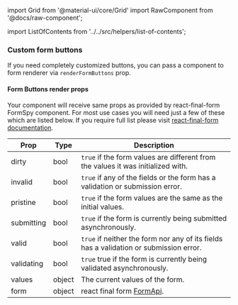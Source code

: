 import Grid from '@material-ui/core/Grid'
import RawComponent from '@docs/raw-component';

import ListOfContents from '../../src/helpers/list-of-contents';

<Grid container item>
<Grid item xs={12} md={10}>

### Custom form buttons

If you need completely customized buttons, you can pass a component to form renderer via `renderFormButtons` prop.

<RawComponent source="custom-buttons" />

#### Form Buttons render props

Your component will receive same props as provided by react-final-form FormSpy component. For most use cases you will need just a few of these which are listed below. If you require full list please visit [react-final-form documentation](https://final-form.org/docs/final-form/types/FormState).

|Prop|Type|Description|
|----|----|-----------|
|dirty|bool|`true` if the form values are different from the values it was initialized with.|
|invalid|bool|`true` if any of the fields or the form has a validation or submission error.|
|pristine|bool|`true` if the form values are the same as the initial values.|
|submitting|bool|`true` if the form is currently being submitted asynchronously.|
|valid|bool|`true` if neither the form nor any of its fields has a validation or submission error.|
|validating|bool|`true` true if the form is currently being validated asynchronously.|
|values|object|The current values of the form.|
|form|object|react final form [FormApi](https://final-form.org/docs/final-form/types/FormApi).|

</Grid>
<Grid item xs={false} md={2}>
  <ListOfContents file="renderer/form-controls" />
</Grid>
</Grid>
